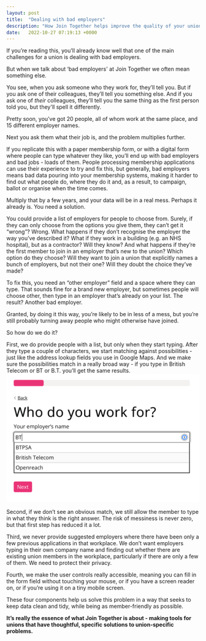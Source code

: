 ```yaml
---
layout: post
title:  "Dealing with bad employers"
description: "How Join Together helps improve the quality of your union's employer data"
date:   2022-10-27 07:19:13 +0000
---
```


If you’re reading this, you’ll already know well that one of the main challenges for a union is dealing with bad employers. 

But when we talk about ‘bad employers' at Join Together we often mean something else.

You see, when you ask someone who they work for, they’ll tell you. But if you ask one of their colleagues, they’ll tell you something else. And if you ask one of *their* colleagues, they’ll tell you the same thing as the first person told you, but they'll spell it differently. 

Pretty soon, you’ve got 20 people, all of whom work at the same place, and 15 different employer names.

Next you ask them what their job is, and the problem multiplies further.

If you replicate this with a paper membership form, or with a digital form where people can type whatever they like, you’ll end up with bad employers and bad jobs - loads of them. People processing membership applications can use their experience to try and fix this, but generally, bad employers means bad data pouring into your membership systems, making it harder to find out what people do, where they do it and, as a result, to campaign, ballot or organise when the time comes. 

Multiply that by a few years, and your data will be in a real mess. Perhaps it already is. You need a solution. 

You could provide a list of employers for people to choose from. Surely, if they can only choose from the options you give them, they can’t get it “wrong”? Wrong. What happens if they don’t recognise the employer the way you’ve described it? What if they work in a building (e.g. an NHS hospital), but as a contractor? Will they know? And what happens if they’re the first member to join in an employer that’s new to the union? Which option do they choose? Will they want to join a union that explicitly names a bunch of employers, but not their one? Will they doubt the choice they’ve made?

To fix this, you need an “other employer” field and a space where they can type. That sounds fine for a brand new employer, but sometimes people will choose other, then type in an employer that’s already on your list. The result? Another bad employer. 

Granted, by doing it this way, you’re likely to be in less of a mess, but you’re still probably turning away people who might otherwise have joined.

So how do we do it?

First, we do provide people with a list, but only when they start typing. After they type a couple of characters, we start matching against possibilities - just like the address lookup fields you use in Google Maps. And we make sure the possibilities match in a really broad way - if you type in British Telecom or BT or B.T. you’ll get the same results.
![employer-lookup](/assets/images/employer-lookup.png)

Second, if we don’t see an obvious match, we still allow the member to type in what they think is the right answer. The risk of messiness is never zero, but that first step has reduced it a lot.

Third, we never provide suggested employers where there have been only a few previous applications in that workplace. We don’t want employers typing in their own company name and finding out whether there are existing union members in the workplace, particularly if there are only a few of them. We need to protect their privacy.

Fourth, we make the user controls really accessible, meaning you can fill in the form field without touching your mouse, or if you have a screen reader on, or if you’re using it on a tiny mobile screen.

These four components help us solve this problem in a way that seeks to keep data clean and tidy, while being as member-friendly as possible.

**It’s really the essence of what Join Together is about - making tools for unions that have thoughtful, specific solutions to union-specific problems.**
